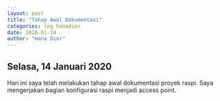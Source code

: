 ```yaml
---
layout: post
title: "Tahap Awal Dokumentasi"
categories: log hanadior
date: 2020-01-14
author: "Hana Dior"
---
```


## Selasa, 14 Januari 2020

Hari ini saya telah melakukan tahap awal dokumentasi proyek raspi.
Saya mengerjakan bagian konfigurasi raspi menjadi access point.